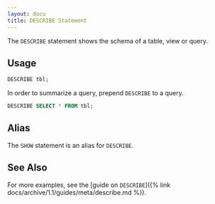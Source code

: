 ```yaml
---
layout: docu
title: DESCRIBE Statement
---
```


The `DESCRIBE` statement shows the schema of a table, view or query.

## Usage

```sql
DESCRIBE tbl;
```

In order to summarize a query, prepend `DESCRIBE` to a query.

```sql
DESCRIBE SELECT * FROM tbl;
```

## Alias

The `SHOW` statement is an alias for `DESCRIBE`.

## See Also

For more examples, see the [guide on `DESCRIBE`]({% link docs/archive/1.1/guides/meta/describe.md %}).